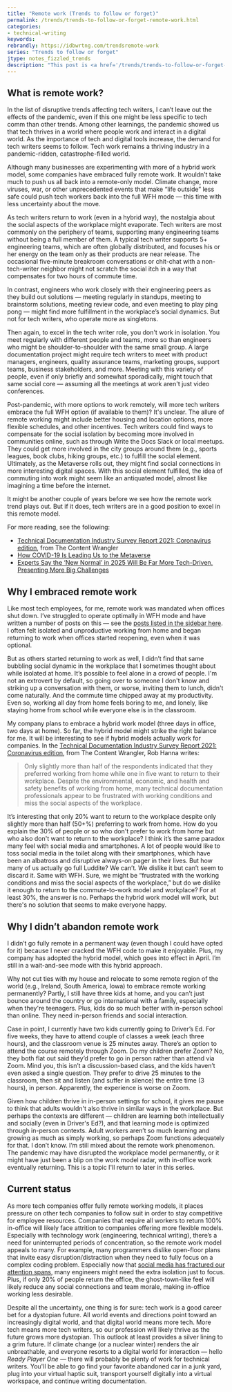 ```yaml
---
title: "Remote work (Trends to follow or forget)"
permalink: /trends/trends-to-follow-or-forget-remote-work.html
categories:
- technical-writing
keywords:
rebrandly: https://idbwrtng.com/trendsremote-work
series: "Trends to follow or forget"
jtype: notes_fizzled_trends
description: "This post is <a href='/trends/trends-to-follow-or-forget-intro.html'>part of a series</a> that explores tech comm trends that I've either followed or forgotten, and why. The overall goal is to better understand the reasons that drive trend adoption or abandonment in my personal career. This post focuses on remote work."
---
```


## What is remote work?

In the list of disruptive trends affecting tech writers, I can’t leave out the effects of the pandemic, even if this one might be less specific to tech comm than other trends. Among other learnings, the pandemic showed us that tech thrives in a world where people work and interact in a digital world. As the importance of tech and digital tools increase, the demand for tech writers seems to follow. Tech work remains a thriving industry in a pandemic-ridden, catastrophe-filled world.

Although many businesses are experimenting with more of a hybrid work model, some companies have embraced fully remote work. It wouldn’t take much to push us all back into a remote-only model. Climate change, more viruses, war, or other unprecedented events that make “life outside” less safe could push tech workers back into the full WFH mode &mdash; this time with less uncertainty about the move.

As tech writers return to work (even in a hybrid way), the nostalgia about the social aspects of the workplace might evaporate. Tech writers are most commonly on the periphery of teams, supporting many engineering teams without being a full member of them. A typical tech writer supports 5+ engineering teams, which are often globally distributed, and focuses his or her energy on the team only as their products are near release. The occasional five-minute breakroom conversations or chit-chat with a non-tech-writer neighbor might not scratch the social itch in a way that compensates for two hours of commute time.

In contrast, engineers who work closely with their engineering peers as they build out solutions &mdash; meeting regularly in standups, meeting to brainstorm solutions, meeting review code, and even meeting to play ping pong &mdash; might find more fulfillment in the workplace’s social dynamics. But not for tech writers, who operate more as singletons.

Then again, to excel in the tech writer role, you don't work in isolation. You meet regularly with different people and teams, more so than engineers who might be shoulder-to-shoulder with the same small group. A large documentation project might require tech writers to meet with product managers, engineers, quality assurance teams, marketing groups, support teams, business stakeholders, and more. Meeting with this variety of people, even if only briefly and somewhat sporadically, might touch that same social core &mdash; assuming all the meetings at work aren't just video conferences.

Post-pandemic, with more options to work remotely, will more tech writers embrace the full WFH option (if available to them)? It's unclear. The allure of remote working might include better housing and location options, more flexible schedules, and other incentives. Tech writers could find ways to compensate for the social isolation by becoming more involved in communities online, such as through Write the Docs Slack or local meetups. They could get more involved in the city groups around them (e.g., sports leagues, book clubs, hiking groups, etc.) to fulfill the social element. Ultimately, as the Metaverse rolls out, they might find social connections in more interesting digital spaces. With this social element fulfilled, the idea of commuting into work might seem like an antiquated model, almost like imagining a time before the internet.

It might be another couple of years before we see how the remote work trend plays out. But if it does, tech writers are in a good position to excel in this remote model.

For more reading, see the following:

* [Technical Documentation Industry Survey Report 2021: Coronavirus edition](https://www.precisioncontent.com/wp-content/uploads/2021-Technical-Documentation-Industry-Survey-Summary-Report-%E2%80%94-Corona-Virus-Edition-%E2%80%94-The-Content-Wrangler.pdf), from The Content Wrangler
* [How COVID-19 Is Leading Us to the Metaverse](https://medium.com/ipg-media-lab/part-1-how-covid-19-is-pushing-us-closer-to-the-metaverse-c76a46e21cd2)
* [Experts Say the ‘New Normal’ in 2025 Will Be Far More Tech-Driven, Presenting More Big Challenges](https://www.pewresearch.org/internet/2021/02/18/experts-say-the-new-normal-in-2025-will-be-far-more-tech-driven-presenting-more-big-challenges/)

## Why I embraced remote work

Like most tech employees, for me, remote work was mandated when offices shut down. I’ve struggled to operate optimally in WFH mode and have written a number of posts on this &mdash; see the [posts listed in the sidebar here](https://idratherbewriting.com/blog/working-outside/). I often felt isolated and unproductive working from home and began returning to work when offices started reopening, even when it was optional.

But as others started returning to work as well, I didn’t find that same bubbling social dynamic in the workplace that I sometimes thought about while isolated at home. It’s possible to feel alone in a crowd of people. I'm not an extrovert by default, so going over to someone I don't know and striking up a conversation with them, or worse, inviting them to lunch, didn't come naturally. And the commute time chipped away at my productivity. Even so, working all day from home feels boring to me, and lonely, like staying home from school while everyone else is in the classroom.

My company plans to embrace a hybrid work model (three days in office, two days at home). So far, the hybrid model might strike the right balance for me. It will be interesting to see if hybrid models actually work for companies. In the [Technical Documentation Industry Survey Report 2021: Coronavirus edition](https://www.precisioncontent.com/wp-content/uploads/2021-Technical-Documentation-Industry-Survey-Summary-Report-%E2%80%94-Corona-Virus-Edition-%E2%80%94-The-Content-Wrangler.pdf), from The Content Wrangler, Rob Hanna writes:

> Only slightly more than half of the respondents indicated that they preferred working from home while one in five want to return to their workplace. Despite the environmental, economic, and health and safety benefits of working from home, many technical documentation professionals appear to be frustrated with working conditions and miss the social aspects of the workplace.

It’s interesting that only 20% want to return to the workplace despite only slightly more than half (50+%) preferring to work from home. How do you explain the 30% of people or so who don't prefer to work from home but who also don't want to return to the workplace? I think it’s the same paradox many feel with social media and smartphones. A lot of people would like to toss social media in the toilet along with their smartphones, which have been an albatross and disruptive always-on pager in their lives. But how many of us actually go full Luddite? We can’t. We dislike it but can’t seem to discard it. Same with WFH. Sure, we might be “frustrated with the working conditions and miss the social aspects of the workplace,” but do we dislike it enough to return to the commute-to-work model and workplace? For at least 30%, the answer is no. Perhaps the hybrid work model will work, but there's no solution that seems to make everyone happy.

## Why I didn’t abandon remote work

I didn’t go fully remote in a permanent way (even though I could have opted for it) because I never cracked the WFH code to make it enjoyable. Plus, my company has adopted the hybrid model, which goes into effect in April. I’m still in a wait-and-see mode with this hybrid approach.

Why not cut ties with my house and relocate to some remote region of the world (e.g., Ireland, South America, Iowa) to embrace remote working permanently? Partly, I still have three kids at home, and you can’t just bounce around the country or go international with a family, especially when they're teenagers. Plus, kids do so much better with in-person school than online. They need in-person friends and social interaction.

Case in point, I currently have two kids currently going to Driver’s Ed. For five weeks, they have to attend couple of classes a week (each three hours), and the classroom venue is 25 minutes away. There’s an option to attend the course remotely through Zoom. Do my children prefer Zoom? No, they both flat out said they’d prefer to go in person rather than attend via Zoom. Mind you, this isn’t a discussion-based class, and the kids haven’t even asked a single question. They prefer to drive 25 minutes to the classroom, then sit and listen (and suffer in silence) the entire time (3 hours), in person. Apparently, the experience is worse on Zoom.

Given how children thrive in in-person settings for school, it gives me pause to think that adults wouldn't also thrive in similar ways in the workplace. But perhaps the contexts are different &mdash; children are learning both intellectually and socially (even in Driver's Ed?), and that learning mode is optimized through in-person contexts. Adult workers aren’t so much learning and growing as much as simply working, so perhaps Zoom functions adequately for that. I don’t know. I’m still  mixed about the remote work phenomenon. The pandemic may have disrupted the workplace model permanently, or it might have just been a blip on the work model radar, with in-office work eventually returning. This is a topic I'll return to later in this series.

## Current status

As more tech companies offer fully remote working models, it places pressure on other tech companies to follow suit in order to stay competitive for employee resources. Companies that require all workers to return 100% in-office will likely face attrition to companies offering more flexible models. Especially with technology work (engineering, technical writing), there’s a need for uninterrupted periods of concentration, so the remote work model appeals to many. For example, many programmers dislike open-floor plans that invite easy disruption/distraction when they need to fully focus on a complex coding problem. Especially now that [social media has fractured our attention spans](https://www.amazon.com/Stolen-Focus-Attention-Think-Deeply/dp/0593138511), many engineers might need the extra isolation just to focus. Plus, if only 20% of people return the office, the ghost-town-like feel will likely reduce any social connections and team morale, making in-office working less desirable.

Despite all the uncertainty, one thing is for sure: tech work is a good career bet for a dystopian future. All world events and directions point toward an increasingly digital world, and that digital world means more tech. More tech means more tech writers, so our profession will likely thrive as the future grows more dystopian. This outlook at least provides a silver lining to a grim future. If climate change (or a nuclear winter) renders the air unbreathable, and everyone resorts to a digital world for interaction &mdash; hello *Ready Player One* &mdash; there will probably be plenty of work for technical writers. You'll be able to go find your favorite abandoned car in a junk yard, plug into your virtual haptic suit, transport yourself digitally into a virtual workspace, and continue writing documentation.
